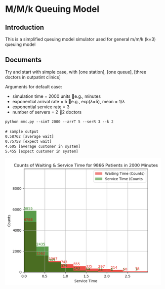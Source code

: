 
# M/M/k Queuing Model
Introduction
------------

This is a simplified queuing model simulator used for general m/m/k (k=3) queuing model



Documents
------------

Try and start with simple case, with [one station], [one queue], [three doctors in outpatint clinics] 

Arguments for default case:
* simulation time = 2000 units 🥥e.g., minutes
* exponential arrival rate = 5  🥥e.g., exp(λ=5), mean = 1/λ
* exponential service rate = 3 
* number of servers = 2 🥥2 doctors

```
python mmc.py --simT 2000 --arrT 5 --serR 3 --k 2

# sample output
0.58762 [average wait]
0.75758 [expect wait]
4.605 [average customer in system]
5.455 [expect customer in system]
```

![demo image](demo.png)
